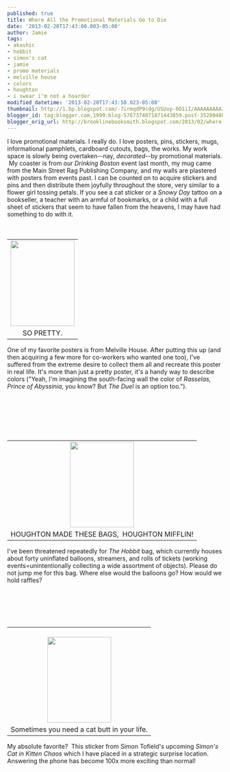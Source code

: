 ```yaml
---
published: true
title: Where All the Promotional Materials Go to Die
date: '2013-02-20T17:43:00.003-05:00'
author: Jamie
tags:
- akashic
- hobbit
- simon's cat
- jamie
- promo materials
- melville house
- colors
- houghton
- i swear i'm not a hoarder
modified_datetime: '2013-02-20T17:43:50.023-05:00'
thumbnail: http://1.bp.blogspot.com/-7irmqdP9cdg/USUvp-0O1iI/AAAAAAAAAJc/HWZzEq4Hgzk/s72-c/melvillehouse.JPG
blogger_id: tag:blogger.com,1999:blog-5767374071871443859.post-3528048021361616753
blogger_orig_url: http://brooklinebooksmith.blogspot.com/2013/02/where-all-promotional-materials-go-to.html
---
```


<div class="separator" style="clear: both; text-align: center;"></div>I love promotional materials. I really do. I love posters, pins, stickers, mugs, informational pamphlets, cardboard cutouts, bags, the works. My work space is slowly being overtaken--nay, <i>decorated</i>--by promotional materials. &nbsp;My coaster is from our <i>Drinking Boston</i>&nbsp;event last month, my mug came from the Main Street Rag Publishing Company, and my walls are plastered with posters from events past. I can be counted on to acquire stickers and pins and then distribute them joyfully throughout the store, very similar to a flower girl tossing petals. If you see a cat sticker or a <i>Snowy Day </i>tattoo on a bookseller, a teacher with an armful of bookmarks, or a child with a full sheet of stickers that seem to have fallen from the heavens, I may have had something to do with it. <br /><br /><br /><table cellpadding="0" cellspacing="0" class="tr-caption-container" style="float: left; margin-right: 1em; text-align: left;"><tbody><tr><td style="text-align: center;"><a href="http://1.bp.blogspot.com/-7irmqdP9cdg/USUvp-0O1iI/AAAAAAAAAJc/HWZzEq4Hgzk/s1600/melvillehouse.JPG" imageanchor="1" style="clear: left; margin-bottom: 1em; margin-left: auto; margin-right: auto;"><img border="0" height="200" src="http://1.bp.blogspot.com/-7irmqdP9cdg/USUvp-0O1iI/AAAAAAAAAJc/HWZzEq4Hgzk/s200/melvillehouse.JPG" width="149" /></a></td></tr><tr><td class="tr-caption" style="text-align: center;">SO PRETTY.</td></tr></tbody></table>One of my favorite posters is from Melville House. After putting this up (and then acquiring a few more for co-workers who wanted one too), I've suffered from the extreme desire to collect them all and recreate this poster in real life. It's more than just a pretty poster, it's a handy way to describe colors ("Yeah, I'm imagining the south-facing wall the color of <i>Rasselas, Prince of Abyssinia</i>, you know? But <i>The Duel</i>&nbsp;is an option too."). <br /><br /><br /><br /><br /><br /><br /><table cellpadding="0" cellspacing="0" class="tr-caption-container" style="clear: right; float: right; margin-bottom: 1em; text-align: right;"><tbody><tr><td style="text-align: center;"><a href="http://2.bp.blogspot.com/-KB4UhL5MtGA/USUvRpUkOJI/AAAAAAAAAJM/9cAp5l1n1ow/s1600/houghton+hobbit.JPG" imageanchor="1" style="clear: right; margin-bottom: 1em; margin-left: auto; margin-right: auto;"><img border="0" height="200" src="http://2.bp.blogspot.com/-KB4UhL5MtGA/USUvRpUkOJI/AAAAAAAAAJM/9cAp5l1n1ow/s200/houghton+hobbit.JPG" width="149" /></a></td></tr><tr><td class="tr-caption" style="text-align: center;">HOUGHTON MADE THESE BAGS, &nbsp;HOUGHTON MIFFLIN!</td></tr></tbody></table>I've been threatened repeatedly for <i>The Hobbit</i> bag, which currently houses about forty uninflated balloons, streamers, and rolls of tickets (working events=unintentionally collecting a wide assortment of objects). Please do not jump me for this bag. Where else would the balloons go? How would we hold raffles?<br /><br /><br /><br /><br /><br /><table cellpadding="0" cellspacing="0" class="tr-caption-container" style="float: left; text-align: start;"><tbody><tr><td style="text-align: center;"><br /><a href="http://2.bp.blogspot.com/-G1oH9R4l1N0/USUu4VtcFxI/AAAAAAAAAJE/wxZoUPjCrBw/s1600/simon%2527s+cat+butt.JPG" imageanchor="1" style="clear: right; margin-bottom: 1em; margin-left: auto; margin-right: auto;"><img border="0" height="200" src="http://2.bp.blogspot.com/-G1oH9R4l1N0/USUu4VtcFxI/AAAAAAAAAJE/wxZoUPjCrBw/s200/simon%2527s+cat+butt.JPG" width="149" /></a></td></tr><tr><td class="tr-caption" style="text-align: center;">Sometimes you need a cat butt in your life.</td></tr></tbody></table><br /><br />My absolute favorite? &nbsp;This sticker from Simon Tofield's upcoming <i>Simon's Cat in Kitten Chaos</i>&nbsp;which I have placed in a strategic surprise location. Answering the phone has become 100x more exciting than normal!<br /><br /><br /><div class="separator" style="clear: both; text-align: center;"></div>
